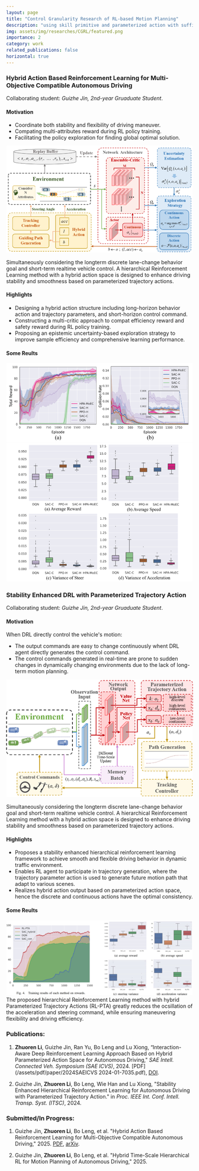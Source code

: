 ```yaml
---
layout: page
title: "Control Granularity Research of RL-based Motion Planning"
description: "using skill primitive and parameterized action with sufficient control granularity for flexible and smooth driving. (From Dec 2023 to now)"
img: assets/img/researches/CGRL/featured.png
importance: 2
category: work
related_publications: false
horizontal: true
---
```


### **Hybrid Action Based Reinforcement Learning for Multi-Objective Compatible Autonomous Driving**
Collaborating student: *Guizhe Jin, 2nd-year Gruaduate Student*.

#### **Motivation**
- Coordinate both stability and flexibility of driving maneuver.
- Compating multi-attributes reward during RL policy training.
- Facilitating the policy exploration for finding global optimal solution.

![png](/assets/img/researches/CGRL/MoEC.png)

Simultaneously considering the longterm discrete lane-change behavior goal and short-term realtime vehicle control. A hierarchical Reinforcement Learning method with a hybrid action space is designed to enhance driving stability and smoothness based on parameterized trajectory actions.

#### **Highlights**
- Designing a hybrid action structure including long-horizon behavior action and trajectory parameters, and short-horizon control command.
- Constructing a multi-critic approach to compat efficiency reward and safety reward during RL policy training.
- Proposing an epistemic uncertainty-based exploration strategy to improve sample efficiency and comprehensive learning performance.

#### **Some Reults**
![png](/assets/img/researches/CGRL/MoEC-train.png)
![png](/assets/img/researches/CGRL/MoEC-test.png)


### **Stability Enhanced DRL with Parameterized Trajectory Action**
Collaborating student: *Guizhe Jin, 2nd-year Gruaduate Student*.

#### **Motivation**
When DRL directly control the vehicle's motion:
- The output commands are easy to change continuously whent DRL agent directly generates the control command.
- The control commands generated in real-time are prone to sudden changes in dynamically changing environments due to the lack of long-term motion planning.

![png](/assets/img/researches/CGRL/RLTPA.png)

Simultaneously considering the longterm discrete lane-change behavior goal and short-term realtime vehicle control. A hierarchical Reinforcement Learning method with a hybrid action space is designed to enhance driving stability and smoothness based on parameterized trajectory actions.

#### **Highlights**
- Proposes a stability enhanced hierarchical reinforcement learning framework to achieve smooth and flexible driving behavior in dynamic traffic environment.
- Enables RL agent to participate in trajectory generation, where the trajectory parameter action is used to generate future motion path that adapt to various scenes.
- Realizes hybrid action output based on parameterized action space, hence the discrete and continuous actions have the optimal consistency.

#### **Some Reults**
![png](/assets/img/researches/CGRL/result-RLPTA.png)
The proposed hierarchical Reinforcement Learning method with hybrid Parameterized Trajectory Actions (RL-PTA) greatly reduces the ocsillation of the acceleration and steering command, while ensuring maneuvering flexibility and driving efficiency.


### **Publications:**
1. **Zhuoren Li**, Guizhe Jin, Ran Yu, Bo Leng and Lu Xiong, “Interaction-Aware Deep Reinforcement Learning Approach Based on Hybrid Parameterized Action Space for Autonomous Driving," *SAE Intell. Connected Veh. Symposium (SAE ICVS)*, 2024. [PDF](/assets/pdf/paper/2024SAEICVS 2024-01-7035.pdf), [DOI](https://www.sae.org/publications/technical-papers/content/2024-01-7035/).

2. Guizhe Jin, **Zhuoren Li**, Bo Leng, Wie Han and Lu Xiong, "Stability Enhanced Hierarchical Reinforcement Learning for Autonomous Driving with Parameterized Trajectory Action." in *Proc. IEEE Int. Conf. Intell. Transp. Syst. (ITSC)*, 2024.

### **Submitted/In Progress:**
1. Guizhe Jin, **Zhuoren Li**, Bo Leng, et al. "Hybrid Action Based Reinforcement Learning for Multi-Objective Compatible Autonomous Driving," 2025. [PDF](/assets/pdf/paper/Hybrid_Action_Based_Reinforcement_Learning_for_Multi_Objective_Compatible_Autonomous_Driving.pdf), [arXiv](https://arxiv.org/abs/2501.08096).

2. Guizhe Jin, **Zhuoren Li**, Bo Leng, et al. "Hybrid Time-Scale Hierarchical RL for Motion Planning of Autonomous Driving," 2025.
